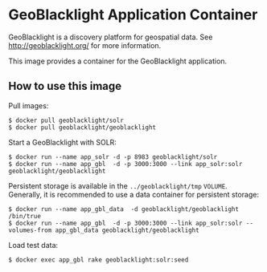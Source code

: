 
GeoBlacklight Application Container
============================

GeoBlacklight is a discovery platform for geospatial data. See http://geoblacklight.org/ for more information.

This image provides a container for the GeoBlacklight application.

How to use this image
---------------------

Pull images:

	$ docker pull geoblacklight/solr
	$ docker pull geoblacklight/geoblacklight

Start a GeoBlacklight with SOLR:

	$ docker run --name app_solr -d -p 8983 geoblacklight/solr
	$ docker run --name app_gbl  -d -p 3000:3000 --link app_solr:solr geoblacklight/geoblacklight

Persistent storage is available in the `../geoblacklight/tmp` `VOLUME`. Generally, it is recommended to use a data container for persistent storage:

    $ docker run --name app_gbl_data  -d geoblacklight/geoblacklight /bin/true
    $ docker run --name app_gbl  -d -p 3000:3000 --link app_solr:solr --volumes-from app_gbl_data geoblacklight/geoblacklight

Load test data:

    $ docker exec app_gbl rake geoblacklight:solr:seed